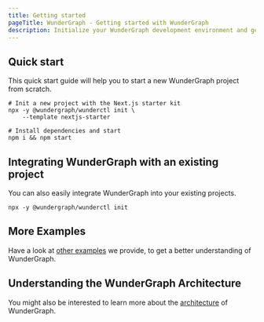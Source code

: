 ```yaml
---
title: Getting started
pageTitle: WunderGraph - Getting started with WunderGraph
description: Initialize your WunderGraph development environment and get started using WunderGraph
---
```


## Quick start

This quick start guide will help you to start a new WunderGraph project from scratch.

```shell
# Init a new project with the Next.js starter kit
npx -y @wundergraph/wunderctl init \
	--template nextjs-starter

# Install dependencies and start
npm i && npm start
```

## Integrating WunderGraph with an existing project

You can also easily integrate WunderGraph into your existing projects.

```shell
npx -y @wundergraph/wunderctl init
```

## More Examples

Have a look at [other examples](/docs/examples) we provide, to get a better understanding of WunderGraph.

## Understanding the WunderGraph Architecture

You might also be interested to learn more about the [architecture](/docs/architecture) of WunderGraph.
